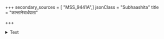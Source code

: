 +++
secondary_sources = [ "MSS_9441A",]
jsonClass = "Subhaashita"
title = "कान्तानेत्रार्धपाता"

+++

<details><summary>Text</summary>

कान्तानेत्रार्धपाता वदनरुचिकराः सस्मिता भ्रूविलासाः साकारा वाक्यलेशाः सहतलनिनदा दृष्टनष्टाश्च हासाः।  
नाभीकक्षस्तनानां विवरणमसकृत्स्पर्शनं मेखलानां श्वासायासाश्च दीर्घां मदनशरहतां कामिनीं सूचयन्ति॥
</details>
